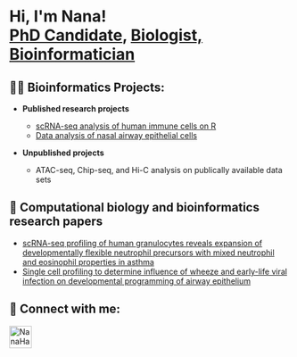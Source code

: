 <h1>Hi, I'm Nana! <br/><a href="https://www.linkedin.com/in/nfdh">PhD Candidate</a>, <a href="https://www.linkedin.com/in/nfdh">Biologist, Bioinformatician </a>

<h2>👨‍💻 Bioinformatics Projects:</h2>

- <b>Published research projects </b>
  - [scRNA-seq analysis of human immune cells on R](https://github.com/NanaHaruna/HumanGranulocyte_scRNAseq_Analysis)
  - [Data analysis of nasal airway epithelial cells](https://github.com/NanaHaruna/Nasal-airway-epithelial-cells-NAECs-)

- <b>Unpublished projects</b>
  - ATAC-seq, Chip-seq, and Hi-C analysis on publically available data sets
    

    
<h2>📑 Computational biology and bioinformatics research papers </h2>

- [scRNA-seq profiling of human granulocytes reveals expansion of developmentally flexible neutrophil precursors with mixed neutrophil and eosinophil properties in asthma](https://pubmed.ncbi.nlm.nih.gov/38814679/)
- [Single cell profiling to determine influence of wheeze and early-life viral infection on developmental programming of airway epithelium](https://pubmed.ncbi.nlm.nih.gov/39026695/)


<h2> 🤳 Connect with me:</h2>


[<img align="left" alt="NanaHaruna | LinkedIn" width="40px" src="https://cdn.jsdelivr.net/npm/simple-icons@v3/icons/linkedin.svg" />][linkedin]



[linkedin]: https://www.linkedin.com/in/nfdh

